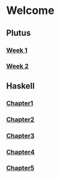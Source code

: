 # Welcome
## Plutus
### [Week 1](./plutus/week1/index.md)
### [Week 2](./plutus/week2/index.md)
## Haskell
### [Chapter1](./haskell/chapter1/index.md)
### [Chapter2](./haskell/chapter2/index.md)
### [Chapter3](./haskell/chapter3/index.md)
### [Chapter4](./haskell/chapter4/index.md)
### [Chapter5](./haskell/chapter5/index.md)
